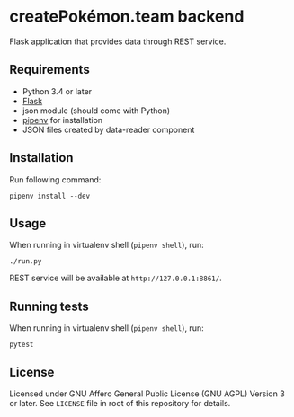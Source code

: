 # createPokémon.team backend

Flask application that provides data through REST service.

## Requirements

* Python 3.4 or later
* [Flask](http://flask.pocoo.org/)
* json module (should come with Python)
* [pipenv](https://github.com/pypa/pipenv) for installation
* JSON files created by data-reader component

## Installation

Run following command:

```
pipenv install --dev
```

## Usage

When running in virtualenv shell (`pipenv shell`), run:

```
./run.py
```

REST service will be available at `http://127.0.0.1:8861/`.

## Running tests

When running in virtualenv shell (`pipenv shell`), run:

```
pytest
```

## License

Licensed under GNU Affero General Public License (GNU AGPL) Version 3 or later.
See `LICENSE` file in root of this repository for details.
